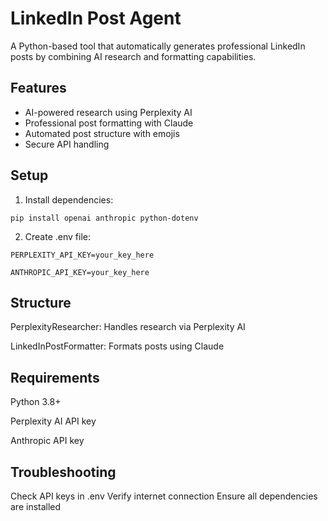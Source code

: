# LinkedIn Post Agent 

A Python-based tool that automatically generates professional LinkedIn posts by combining AI research and formatting capabilities.

## Features
- AI-powered research using Perplexity AI
- Professional post formatting with Claude
- Automated post structure with emojis
- Secure API handling

## Setup

1. Install dependencies:

`pip install openai anthropic python-dotenv`

2. Create .env file:

`PERPLEXITY_API_KEY=your_key_here`

`ANTHROPIC_API_KEY=your_key_here`

## Structure

PerplexityResearcher: Handles research via Perplexity AI

LinkedInPostFormatter: Formats posts using Claude

## Requirements

Python 3.8+

Perplexity AI API key

Anthropic API key

## Troubleshooting

Check API keys in .env
Verify internet connection
Ensure all dependencies are installed
